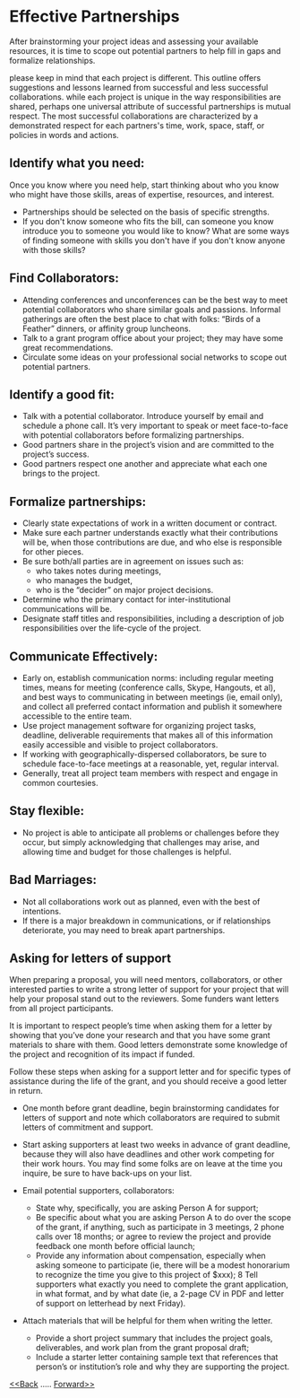 # Effective Partnerships

After brainstorming your project ideas and assessing your available resources, it is time to scope out potential partners to help fill in gaps and formalize relationships. 

please keep in mind that each project is different. This outline offers suggestions and lessons learned from successful and less successful collaborations. while each project is unique in the way responsibilities are shared, perhaps one universal attribute of successful partnerships is mutual respect. The most successful collaborations are characterized by a demonstrated respect for each partners's time, work, space, staff, or policies in words and actions. 

## Identify what you need: 
Once you know where you need help, start thinking about who you know who might have those skills, areas of expertise, resources, and interest. 
* Partnerships should be selected on the basis of specific strengths. 
* If you don't know someone who fits the bill, can someone you know introduce you to someone you would like to know? What are some ways of finding someone with skills you don't have if you don't know anyone with those skills? 

## Find Collaborators:

* Attending conferences and unconferences can be the best way to meet potential collaborators who share similar goals and passions. Informal gatherings are often the best place to chat with folks: “Birds of a Feather” dinners, or affinity group luncheons.
* Talk to a grant program office about your project; they may have some great recommendations.
* Circulate some ideas on your professional social networks to scope out potential partners.

## Identify a good fit:
* Talk with a potential collaborator. Introduce yourself by email and schedule a phone call. It’s very important to speak or meet face-to-face with potential collaborators before formalizing partnerships.
* Good partners share in the project’s vision and are committed to the project’s success.
* Good partners respect one another and appreciate what each one brings to the project.

## Formalize partnerships:
* Clearly state expectations of work in a written document or contract.
* Make sure each partner understands exactly what their contributions will be, when those contributions are due, and who else is responsible for other pieces.
* Be sure both/all parties are in agreement on issues such as:
	* who takes notes during meetings,
	* who manages the budget,
	* who is the “decider” on major project decisions.
* Determine who the primary contact for inter-institutional communications will be.
* Designate staff titles and responsibilities, including a description of job responsibilities over the life-cycle of the project.


## Communicate Effectively:
* Early on, establish communication norms: including regular meeting times, means for meeting (conference calls, Skype, Hangouts, et al), and best ways to communicating in between meetings (ie, email only), and collect all preferred contact information and publish it somewhere accessible to the entire team.
* Use project management software for organizing project tasks, deadline, deliverable requirements that makes all of this information easily accessible and visible to project collaborators.
* If working with geographically-dispersed collaborators, be sure to schedule face-to-face meetings at a reasonable, yet, regular interval.
* Generally, treat all project team members with respect and engage in common courtesies.

## Stay flexible:
* No project is able to anticipate all problems or challenges before they occur, but simply acknowledging that challenges may arise, and allowing time and budget for those challenges is helpful.

## Bad Marriages:

* Not all collaborations work out as planned, even with the best of intentions.
* If there is a major breakdown in communications, or if relationships deteriorate, you may need to break apart partnerships.

## Asking for letters of support

When preparing a proposal, you will need mentors, collaborators, or other interested parties to write a strong letter of support for your project that will help your proposal stand out to the reviewers. Some funders want letters from all project participants. 

It is important to respect people’s time when asking them for a letter by showing that you’ve done your research and that you have some grant materials to share with them. Good letters demonstrate some knowledge of the project and recognition of its impact if funded. 

Follow these steps when asking for a support letter and for specific types of assistance during the life of the grant, and you should receive a good letter in return.

* One month before grant deadline, begin brainstorming candidates for letters of support and note which collaborators are required to submit letters of commitment and support. 

* Start asking supporters at least two weeks in advance of grant deadline, because they will also have deadlines and other work competing for their work hours. You may find some folks are on leave at the time you inquire, be sure to have back-ups on your list. 

* Email potential supporters, collaborators:

	* State why, specifically, you are asking Person A for support;
	* Be specific about what you are asking Person A to do over the scope of the grant, if anything, such as participate in 3 meetings, 2 phone calls over 18 months; or  agree to review the project and provide feedback one month before official launch; 
	* Provide any information about compensation, especially when asking someone to participate (ie, there will be a modest honorarium to recognize the time you give to this project of $xxx);
	8 Tell supporters what exactly you need to complete the grant application, in what format, and by what date (ie, a 2-page CV in PDF and letter of support on letterhead by next Friday).


* Attach materials that will be helpful for them when writing the letter.

	* Provide a short project summary that includes the project goals, deliverables, and work plan from the grant proposal draft;
	* Include a starter letter containing sample text that references that person’s or institution’s role and why they are supporting the project.


[<<Back](7Sustainability.md)	.....	[Forward>>](9Findingfunds.md)

